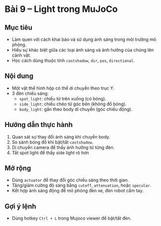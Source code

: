 # Bài 9 – Light trong MuJoCo

## Mục tiêu
- Làm quen với cách khai báo và sử dụng ánh sáng trong môi trường mô phỏng.
- Hiểu sự khác biệt giữa các loại ánh sáng và ảnh hưởng của chúng lên cảnh vật.
- Học cách dùng thuộc tính `castshadow`, `dir`, `pos`, `directional`.

## Nội dung
- Một vật thể hình hộp có thể di chuyển theo trục Y.
- 3 đèn chiếu sáng:
  - `spot_light`: chiếu từ trên xuống (có bóng).
  - `side_light`: chiếu chéo từ góc bên (không đổ bóng).
  - `body_light`: gắn theo body di chuyển (góc chiếu động).

## Hướng dẫn thực hành
1. Quan sát sự thay đổi ánh sáng khi chuyển body.
2. So sánh bóng đổ khi bật/tắt `castshadow`.
3. Di chuyển camera để thấy ảnh hưởng từ từng đèn.
4. Tắt spot light để thấy side light rõ hơn

## Mở rộng
- Dùng `actuator` để thay đổi góc chiếu sáng theo thời gian.
- Tăng/giảm cường độ sáng bằng `cutoff`, `attenuation`, hoặc `specular`.
- Kết hợp ánh sáng động để mô phỏng đèn xe, đèn robot cầm tay.

## Gợi ý lệnh
- Dùng hotkey `Ctrl + L` trong Mujoco viewer để bật/tắt đèn.
